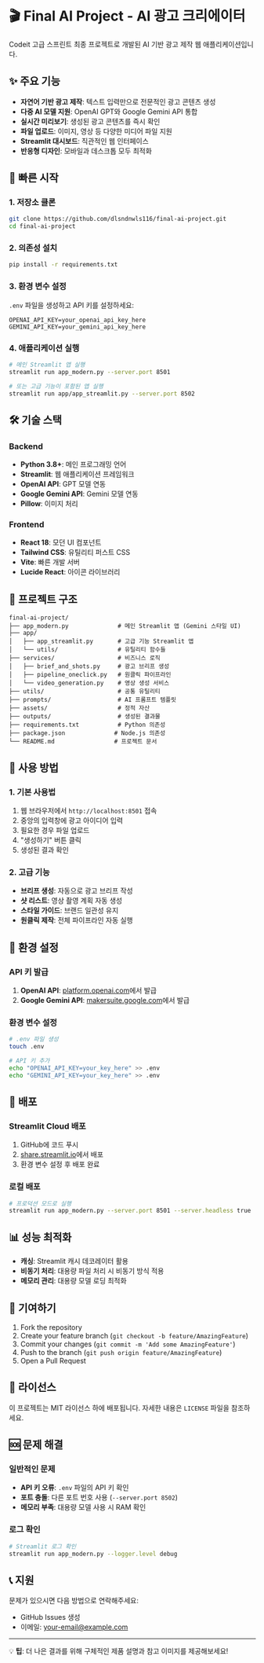 # 🎬 Final AI Project - AI 광고 크리에이터

Codeit 고급 스프린트 최종 프로젝트로 개발된 AI 기반 광고 제작 웹 애플리케이션입니다.

## ✨ 주요 기능

- **자연어 기반 광고 제작**: 텍스트 입력만으로 전문적인 광고 콘텐츠 생성
- **다중 AI 모델 지원**: OpenAI GPT와 Google Gemini API 통합
- **실시간 미리보기**: 생성된 광고 콘텐츠를 즉시 확인
- **파일 업로드**: 이미지, 영상 등 다양한 미디어 파일 지원
- **Streamlit 대시보드**: 직관적인 웹 인터페이스
- **반응형 디자인**: 모바일과 데스크톱 모두 최적화

## 🚀 빠른 시작

### 1. 저장소 클론
```bash
git clone https://github.com/dlsndnwls116/final-ai-project.git
cd final-ai-project
```

### 2. 의존성 설치
```bash
pip install -r requirements.txt
```

### 3. 환경 변수 설정
`.env` 파일을 생성하고 API 키를 설정하세요:
```env
OPENAI_API_KEY=your_openai_api_key_here
GEMINI_API_KEY=your_gemini_api_key_here
```

### 4. 애플리케이션 실행
```bash
# 메인 Streamlit 앱 실행
streamlit run app_modern.py --server.port 8501

# 또는 고급 기능이 포함된 앱 실행
streamlit run app/app_streamlit.py --server.port 8502
```

## 🛠 기술 스택

### Backend
- **Python 3.8+**: 메인 프로그래밍 언어
- **Streamlit**: 웹 애플리케이션 프레임워크
- **OpenAI API**: GPT 모델 연동
- **Google Gemini API**: Gemini 모델 연동
- **Pillow**: 이미지 처리

### Frontend
- **React 18**: 모던 UI 컴포넌트
- **Tailwind CSS**: 유틸리티 퍼스트 CSS
- **Vite**: 빠른 개발 서버
- **Lucide React**: 아이콘 라이브러리

## 📁 프로젝트 구조

```
final-ai-project/
├── app_modern.py              # 메인 Streamlit 앱 (Gemini 스타일 UI)
├── app/
│   ├── app_streamlit.py       # 고급 기능 Streamlit 앱
│   └── utils/                 # 유틸리티 함수들
├── services/                  # 비즈니스 로직
│   ├── brief_and_shots.py     # 광고 브리프 생성
│   ├── pipeline_oneclick.py   # 원클릭 파이프라인
│   └── video_generation.py    # 영상 생성 서비스
├── utils/                     # 공통 유틸리티
├── prompts/                   # AI 프롬프트 템플릿
├── assets/                    # 정적 자산
├── outputs/                   # 생성된 결과물
├── requirements.txt           # Python 의존성
├── package.json              # Node.js 의존성
└── README.md                 # 프로젝트 문서
```

## 🎯 사용 방법

### 1. 기본 사용법
1. 웹 브라우저에서 `http://localhost:8501` 접속
2. 중앙의 입력창에 광고 아이디어 입력
3. 필요한 경우 파일 업로드
4. "생성하기" 버튼 클릭
5. 생성된 결과 확인

### 2. 고급 기능
- **브리프 생성**: 자동으로 광고 브리프 작성
- **샷 리스트**: 영상 촬영 계획 자동 생성
- **스타일 가이드**: 브랜드 일관성 유지
- **원클릭 제작**: 전체 파이프라인 자동 실행

## 🔧 환경 설정

### API 키 발급
1. **OpenAI API**: [platform.openai.com](https://platform.openai.com)에서 발급
2. **Google Gemini API**: [makersuite.google.com](https://makersuite.google.com)에서 발급

### 환경 변수 설정
```bash
# .env 파일 생성
touch .env

# API 키 추가
echo "OPENAI_API_KEY=your_key_here" >> .env
echo "GEMINI_API_KEY=your_key_here" >> .env
```

## 🚀 배포

### Streamlit Cloud 배포
1. GitHub에 코드 푸시
2. [share.streamlit.io](https://share.streamlit.io)에서 배포
3. 환경 변수 설정 후 배포 완료

### 로컬 배포
```bash
# 프로덕션 모드로 실행
streamlit run app_modern.py --server.port 8501 --server.headless true
```

## 📊 성능 최적화

- **캐싱**: Streamlit 캐시 데코레이터 활용
- **비동기 처리**: 대용량 파일 처리 시 비동기 방식 적용
- **메모리 관리**: 대용량 모델 로딩 최적화

## 🤝 기여하기

1. Fork the repository
2. Create your feature branch (`git checkout -b feature/AmazingFeature`)
3. Commit your changes (`git commit -m 'Add some AmazingFeature'`)
4. Push to the branch (`git push origin feature/AmazingFeature`)
5. Open a Pull Request

## 📝 라이선스

이 프로젝트는 MIT 라이선스 하에 배포됩니다. 자세한 내용은 `LICENSE` 파일을 참조하세요.

## 🆘 문제 해결

### 일반적인 문제
- **API 키 오류**: `.env` 파일의 API 키 확인
- **포트 충돌**: 다른 포트 번호 사용 (`--server.port 8502`)
- **메모리 부족**: 대용량 모델 사용 시 RAM 확인

### 로그 확인
```bash
# Streamlit 로그 확인
streamlit run app_modern.py --logger.level debug
```

## 📞 지원

문제가 있으시면 다음 방법으로 연락해주세요:
- GitHub Issues 생성
- 이메일: your-email@example.com

---

💡 **팁**: 더 나은 결과를 위해 구체적인 제품 설명과 참고 이미지를 제공해보세요!